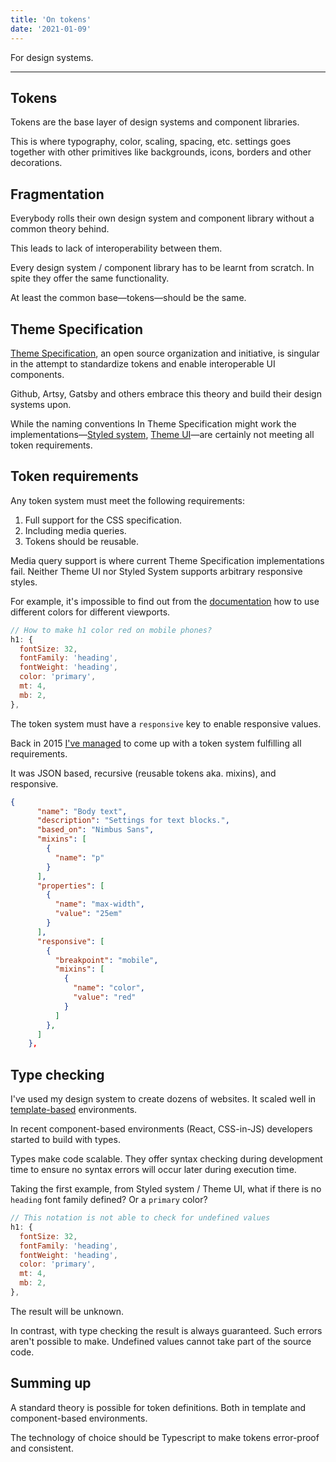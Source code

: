 ```yaml
---
title: 'On tokens'
date: '2021-01-09'
---
```


For design systems.

<!--more-->

---

## Tokens

Tokens are the base layer of design systems and component libraries.

This is where typography, color, scaling, spacing, etc. settings goes together with other primitives like backgrounds, icons, borders and other decorations.

## Fragmentation

Everybody rolls their own design system and component library without a common theory behind.

This leads to lack of interoperability between them.

Every design system / component library has to be learnt from scratch. In spite they offer the same functionality.

At least the common base&mdash;tokens&mdash;should be the same.

## Theme Specification

[Theme Specification](https://system-ui.com/), an open source organization and initiative, is singular in the attempt to standardize tokens and enable interoperable UI components.

Github, Artsy, Gatsby and others embrace this theory and build their design systems upon.

While the naming conventions In Theme Specification might work the implementations&mdash;[Styled system](https://styled-system.com/), [Theme UI](https://theme-ui.com/)&mdash;are certainly not meeting all token requirements.

## Token requirements

Any token system must meet the following requirements:

1. Full support for the CSS specification.
2. Including media queries.
3. Tokens should be reusable.

Media query support is where current Theme Specification implementations fail. Neither Theme UI nor Styled System supports arbitrary responsive styles.

For example, it's impossible to find out from the [documentation](https://theme-ui.com/theming/#styles) how to use different colors for different viewports.

```js
// How to make h1 color red on mobile phones?
h1: {
  fontSize: 32,
  fontFamily: 'heading',
  fontWeight: 'heading',
  color: 'primary',
  mt: 4,
  mb: 2,
},
```

The token system must have a `responsive` key to enable responsive values.

Back in 2015 [I've managed](https://github.com/metamn/gust/blob/master/code/framework/design/typography/text-style/text-style.json) to come up with a token system fulfilling all requirements.

It was JSON based, recursive (reusable tokens aka. mixins), and responsive.

```json
{
      "name": "Body text",
      "description": "Settings for text blocks.",
      "based_on": "Nimbus Sans",
	  "mixins": [
        {
          "name": "p"
        }
      ],
      "properties": [
        {
          "name": "max-width",
          "value": "25em"
        }
      ],
      "responsive": [
        {
          "breakpoint": "mobile",
          "mixins": [
            {
              "name": "color",
              "value": "red"
            }
          ]
        },
      ]
    },
```

## Type checking

I've used my design system to create dozens of websites. It scaled well in [template-based](http://metamn.io/react/a-little-css-history) environments.

In recent component-based environments (React, CSS-in-JS) developers started to build with types.

Types make code scalable. They offer syntax checking during development time to ensure no syntax errors will occur later during execution time.

Taking the first example, from Styled system / Theme UI, what if there is no `heading` font family defined? Or a `primary` color?

```js
// This notation is not able to check for undefined values
h1: {
  fontSize: 32,
  fontFamily: 'heading',
  fontWeight: 'heading',
  color: 'primary',
  mt: 4,
  mb: 2,
},
```

The result will be unknown.

In contrast, with type checking the result is always guaranteed. Such errors aren't possible to make. Undefined values cannot take part of the source code.

## Summing up

A standard theory is possible for token definitions. Both in template and component-based environments.

The technology of choice should be Typescript to make tokens error-proof and consistent.
